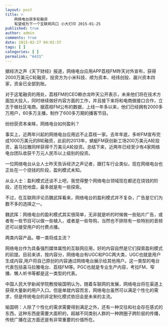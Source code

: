 ```yaml
---
layout: post
title: >
    网络电台获多轮融资
    有望成为下一个互联网风口 小大打印 2015-01-25
published: true
author: admin
comments: true
date: 2015-02-27 04:02:57
tags: [ ]
categories: [ ]
permalink: "6431"
---
```

据经济之声《天下财经》报道，网络电台应用APP荔枝FM昨天对外宣布，获得2000万美元C轮融资，投资方为小米科技、顺为资本、经纬创投、晨兴资本四家，资金已全部到账。

对于这笔融资的用处，荔枝FM的CEO赖亦龙昨天公开表示，未来他们将在技术方面加大投入，同时继续做好内容方面的工作，并且接下来将和电商做接口合作，立志于做社区电商。据荔枝FM公布的数据，上线一年多以来，他们已经拥有2000多万用户，60多万主播，制作了600多万期的播客节目。

纷纷获资本亲睐，网络电台如何盈利？

事实上，近两年兴起的网络电台应用远不止荔枝一家。去年年底，多听FM宣布完成1000万美元的B轮融资，此前的2013年，蜻蜓FM获创新工场200万美元A轮投资，喜马拉雅同样获得千万美元A轮投资。总结下来，近两年已经至少有4家网络电台团队收获千万元人民币以上级别的投资。

一位网络电台从业人士昨天告诉经济之声记者，跟打车行业类似，现在网络电台也正处在一个烧钱的阶段，盈利模式未知。

从业人士：盈利模式还谈不上吧，我觉得整个网络电台领域现在都还在烧钱的阶段，还在抢地盘，最多就是有一些探索。

不过，在互联网评论员魏武挥看来，网络电台的盈利模式并不复杂，广告是它们为数不多的选择之一。

魏武挥：网络电台的盈利模式其实很简单，无非就是听的时候做一些贴片广告，或者有一些节目可以做一些植入，或者是一些导购，当然也不排除有一些特别的音频还可以接受用户的付费点播。

两类内容产品，哪一类将成主流？

网络电台作为具备强烈媒体属性的互联网应用，好的内容自然是它们探索盈利模式的前提。目前来讲，按内容分，网络电台有UGC和PGC两大类，UGC也就是用户生成内容,用户将自己原创的内容通过网络电台展示给其他用户。这一类型的电台代表包括喜马拉雅电台、荔枝FM等。PGC也就是专业生产内容，考拉FM、窄播、懒人听书等都是这一类型的代表。

中国人民大学新闻学院教授喻国明认为，随着车联网的发展，网络电台将在渠道上获得大量新的用户入口。但是单就内容而言，网络电台虽然可以满足个性化的需求，但是传统电台的非定制化模式依旧会是未来的主流。

喻国明：人除了个性化的需求需要得到满足之外，还有一种交往和社会存在感式的东西，这种东西是需要大面积的，超越不同类别人群的一种跨圈子跨阶层的传播，传统广播在这方面还是有非常重要的价值所在。